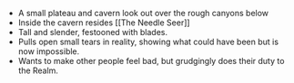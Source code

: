 - A small plateau and cavern look out over the rough canyons below
- Inside the cavern resides [[The Needle Seer]]
- Tall and slender, festooned with blades.
- Pulls open small tears in reality, showing what could have been but is now impossible.
- Wants to make other people feel bad, but grudgingly does their duty to the Realm.